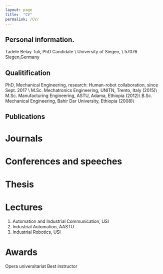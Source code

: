 ```yaml
---
layout: page
title:  "CV"
permalink: /CV/
---
```


## Personal information. 
Tadele Belay Tuli, PhD Candidate \\
University of Siegen, \\
57076 Siegen,Germany

## Qualitification
PhD, Mechanical Engineering, research: Human-robot collaboration, since Sept. 2017 \\
M.Sc. Mechatronics Engineering, UNITN, Trento, Italy (2015)\\
M.Sc. Manufacturing Engineering, ASTU, Adama, Ethiopia (2012)\\
B.Sc. Mechanical Engineering, Bahir Dar University, Ethiopia (2008)\\

## Publications

# Journals


# Conferences and speeches


# Thesis


# Lectures
1. Automation and Industrial Communication, USI
2. Industrial Automation, AASTU
3. Industrial Robotics, USI

# Awards
Opera universitariat
Best instructor




